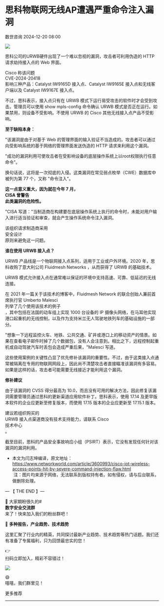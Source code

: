 #  思科物联网无线AP遭遇严重命令注入漏洞   
 数世咨询   2024-12-20 08:00  
  
![](https://mmbiz.qpic.cn/sz_mmbiz_png/Y9btpvDIDqpElNdtFsCp3IrxRyPu1CF9rCVE3Ed2GrXp6SDsyafvPLFibfAdiaKCSLBeuMfRWfeeOjsXYX6mYbIQ/640?wx_fmt=png&from=appmsg "")  
  
  
  
思科公司的URWB硬件出现了一个难以忽视的漏洞，攻击者可利用伪造的 HTTP 请求劫持接入点的 Web 界面。  
  
Cisco 称该问题  
CVE-2024-20418  
影响三种产品：Catalyst IW9165D 接入点、Catalyst IW9165E 接入点和无线客户端以及 Catalyst IW9167E 接入点。  
  
不过，思科表示，接入点只有在 URWB 模式下运行易受攻击的软件时才会受到攻击。管理员可以使用 show mpls-config 命令确认 URWB 模式是否正在运行。如果禁用，则设备不受影响。不使用 URWB 的 Cisco 其他无线接入点产品不受影响。  
  
**至于缺陷本身：**  
  
"该漏洞是由于对基于 Web 的管理界面的输入验证不当造成的。攻击者可以通过向受影响系统的基于网络的管理界面发送伪造的 HTTP 请求来利用这个漏洞。  
  
"成功的漏洞利用可使攻击者在受影响设备的底层操作系统上以root权限执行任意命令"。  
  
换句话说，这将是一次彻底的入侵。这类漏洞在常见弱点枚举（CWE）数据库中被列为第 77 个，又称 "命令注入"。  
  
**这一点意义重大，因为就在今年 7 月，**  
**CISA 曾警告**  
**此类漏洞的危险性。**  
  
"CISA 写道："当制造商在构建要在底层操作系统上执行的命令时，未能对用户输入进行适当验证和审查，就会产生操作系统命令注入漏洞。  
  
该组织请求制造商采用  
安全设计  
原则来避免这一问题。  
  
**谁在使用 URWB 接入点？**  
  
URWB 产品线是一个物联网接入点系列，适用于工业或户外环境。2020 年，思科收购了意大利公司 Fluidmesh Networks ，从而获得了 URWB 的基础技术。  
  
URWB 模式允许接入点在通常难以保证的环境中支持高速、可靠、低延迟的无线连接。  
  
在 2021 年一篇关于该技术的博客中，Fluidmesh Network 的联合创始人兼前首席执行官 Umberto Malesci   
列举了几个使用该技术的例子  
，其中包括在法国的动车组上实现 1000 台设备的 IP 摄像头网络，在马耳他实现港口起重机的无线控制，以及作为支持米兰无人驾驶地铁列车的基础设施的一部分。  
  
"想象一下远程监控火车、地铁、公共交通、矿井或港口上的移动资产的情景。如果在查看电子邮件时掉了几个数据包，没有人会注意到。相比之下，远程控制起重机或自动驾驶汽车时丢包会造成严重后果，"Malesci 写道。  
  
这些使用案例的关键性凸显了优先修补该漏洞的重要性。不过，由于这类接入点通常被隔离在专用的物联网网段上，因此尚不清楚攻击者直接瞄准该漏洞有多容易。如果是这样的话，攻击者可能需要无线接近才能利用这个漏洞。  
  
**修补建议**  
  
由于该漏洞的 CVSS 得分最高为 10.0，而且没有可用的解决方法，因此修复该漏洞需要管理员通过思科的更新渠道应用软件补丁。思科表示，使用 17.14 及更早版本软件的企业应更新至修复版本，而使用 17.15 版本的企业应更新至 17.15.1 版本。  
  
建议若组织购买的  
URWB 接入点渠道商没有技术支持能力，请联系 Cisco   
技术中心  
。  
  
截至目前，思科的产品安全事故响应小组（PSIRT）表示，它没有发现任何针对该漏洞的漏洞利用。  
  
* 本文为闫志坤编译，原文地址：https://www.networkworld.com/article/3600993/cisco-iot-wireless-access-points-hit-by-severe-command-injection-flaw.html                        注：图片均来源于网络，无法联系到版权持有者。如有侵权，请与后台联系，做删除处理。  
  
— 【 THE END 】—  
  
🎉 大家期盼很久的#  
**数字安全交流群**  
来了！快来加入我们的粉丝群吧！  
  
🎁 **多种报告，产业趋势、技术趋势**  
  
这里汇聚了行业内的精英，共同探讨最新产业趋势、技术趋势等热门话题。我们还有准备了专属福利，只为回馈最忠实的您！  
  
👉   
扫码立即加入，精彩不容错过！  
  
![](https://mmbiz.qpic.cn/sz_mmbiz_png/Y9btpvDIDqqPJv9p5ibKIhJXQjWHJmSlibSdib80Llfp8mlV0ibf7m47jyaVeGoFeorddtIuxS5liafTJRKHeSdLnaQ/640?wx_fmt=other&from=appmsg&tp=webp&wxfrom=5&wx_lazy=1&wx_co=1 "")  
  
😄  
嘻嘻，我们群里见！  
  
  
更多推荐  
****  
  
  
[](http://mp.weixin.qq.com/s?__biz=MzkxNzA3MTgyNg==&mid=2247514213&idx=1&sn=fa2d0412dbbce05ec48a9df909b7cfd3&chksm=c144cad8f63343ce0f383fc9d885c2c7ddcb3f3871270abea4c274775307858d350f60db3b54&scene=21#wechat_redirect)  
  
[](https://mp.weixin.qq.com/s?__biz=MzkxNzA3MTgyNg==&mid=2247513359&idx=1&sn=2f3bd51b24862de02cca6078688bafeb&chksm=c144c7b2f6334ea415adac810ce4803cdb3cd5e5ba194ff394b7278ebbb48cc830c8d405427a&token=824343009&lang=zh_CN&scene=21#wechat_redirect)  
  
[](https://mp.weixin.qq.com/s?__biz=MzkxNzA3MTgyNg==&mid=2247513339&idx=1&sn=759f859d0cf7dd748d3dd83ce49cf4cc&chksm=c144c646f6334f5017581206b0da2af90d539c921614514e3eb40f6c80d846bece0e6b521067&token=824343009&lang=zh_CN&scene=21#wechat_redirect)  
  
  
  
